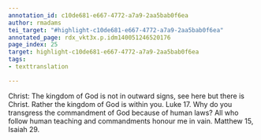 ```yaml
---
annotation_id: c10de681-e667-4772-a7a9-2aa5bab0f6ea
author: rmadams
tei_target: "#highlight-c10de681-e667-4772-a7a9-2aa5bab0f6ea"
annotated_page: rdx_vkt3x.p.idm140051246520176
page_index: 25
target: highlight-c10de681-e667-4772-a7a9-2aa5bab0f6ea
tags:
- texttranslation

---
```

Christ: The kingdom of God is not in outward signs, see here but there is Christ. Rather the kingdom of God is within you. Luke 17. Why do you transgress the commandment of God because of human laws? All who follow human teaching and commandments honour me in vain. Matthew 15, Isaiah 29.